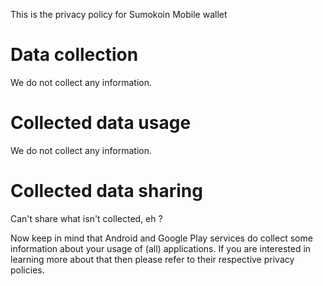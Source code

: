 
This is the privacy policy for Sumokoin Mobile wallet

# Data collection
We do not collect any information.

# Collected data usage
We do not collect any information.

# Collected data sharing
Can't share what isn't collected, eh ?


Now keep in mind that Android and Google Play services do collect some information about your usage of (all) applications. 
If you are interested in learning more about that then please refer to their respective privacy policies.
